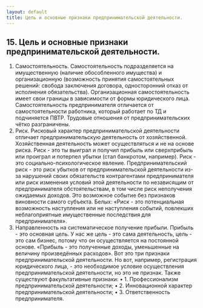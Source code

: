 ```yaml
---
layout: default
title: Цель и основные признаки предпринимательской деятельности.
---
```


## 15. Цель и основные признаки предпринимательской деятельности.

1. Самостоятельность. Самостоятельность подразделяется на имущественную (наличие обособленного имущества) и организационную (возможность принятия самостоятельных решений: свобода заключения договора, односторонний отказ от исполнения обязательства). Организационная самостоятельность имеет свои границы в зависимости от формы юридического лица. Самостоятельность предпринимателя отличается от самостоятельности работника, который работает по ТД и подчиняется ПВТР. Трудовые отношения от предпринимательских чётко разграничены.
2. Риск. Рисковый характер предпринимательской деятельности отличает предпринимательскую деятельность от хозяйственной. Хозяйственная деятельность может осуществляться и не на основе риска. Риск - это ты выиграл и получил прибыль или сверхприбыль или проиграл и потерпел убытки (стал банкротом, например). Риск - это социально-психологическое явление. Предпринимательский риск - это риск убытков от предпринимательской деятельности из-за нарушений своих обязательств контрагентами предпринимателя или риск изменения условий этой деятельности по независящим от предпринимателя обстоятельствам, в том числе риск неполучения ожидаемых доходов. Это возможное событие без признаков виновности самого субъекта. Белых: «Риск - это потенциальная возможность наступления или не наступления событий, повлекших неблагоприятные имущественные последствия для предпринимателя».
3. Направленность на систематическое получение прибыли.  Прибыль - это основная цель. У нас же цель - это сама деятельность, цель - это сам бизнес, потому что он осуществляется на постоянной основе. «Прибыль - это полученные доходы, уменьшенные на величину произведённых расходов».
Вот это три признаки предпринимательской деятельности. Но вот, например, регистрация юридического лица, - это необходимое условие осуществления предпринимательской деятельности, но это не признак.
Также существуют факультативные признаки:
•	1. Профессионализм предпринимательской деятельности;
•	2. Инновационной характер предпринимательской деятельности;
•	3. Ответственность предпринимателя.
